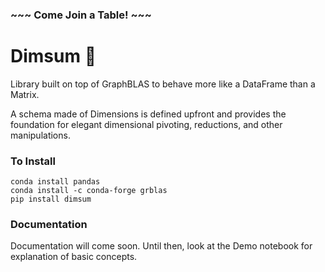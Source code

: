### ~~~ Come Join a Table! ~~~

# Dimsum 🥟

Library built on top of GraphBLAS to behave more like a DataFrame than a Matrix.

A schema made of Dimensions is defined upfront and provides the foundation for elegant
dimensional pivoting, reductions, and other manipulations.

### To Install

```
conda install pandas
conda install -c conda-forge grblas
pip install dimsum
```

### Documentation

Documentation will come soon. Until then, look at the Demo notebook for explanation of basic concepts.
